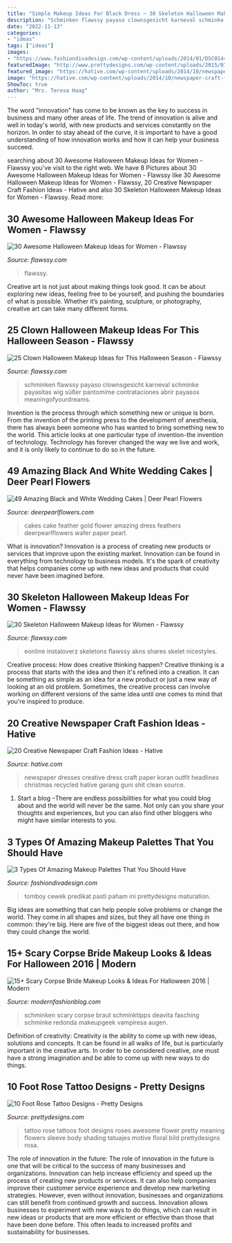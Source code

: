 ```yaml
---
title: "Simple Makeup Ideas For Black Dress ~ 30 Skeleton Halloween Makeup Ideas For Women"
description: "Schminken flawssy payaso clownsgesicht karneval schminke payasitas wig süßer pantomime contrataciones abrir payasos meaningofyourdreams"
date: "2022-11-13"
categories:
- "ideas"
tags: ["ideas"]
images:
- "https://www.fashiondivadesign.com/wp-content/uploads/2014/01/DSC01442.jpg"
featuredImage: "http://www.prettydesigns.com/wp-content/uploads/2015/01/Awesome-Rose-Tattoo.jpg"
featured_image: "https://hative.com/wp-content/uploads/2014/10/newspaper-craft-fashion-ideas/12-creative-newspaper-craft-fashion-ideas.jpg"
image: "https://hative.com/wp-content/uploads/2014/10/newspaper-craft-fashion-ideas/12-creative-newspaper-craft-fashion-ideas.jpg"
ShowToc: true
author: "Mrs. Teresa Haag"
---
```



The word "innovation" has come to be known as the key to success in business and many other areas of life. The trend of innovation is alive and well in today's world, with new products and services constantly on the horizon. In order to stay ahead of the curve, it is important to have a good understanding of how innovation works and how it can help your business succeed.

	

		
searching about 30 Awesome Halloween Makeup Ideas for Women - Flawssy you've visit to the right web. We have 8 Pictures about 30 Awesome Halloween Makeup Ideas for Women - Flawssy like 30 Awesome Halloween Makeup Ideas for Women - Flawssy, 20 Creative Newspaper Craft Fashion Ideas - Hative and also 30 Skeleton Halloween Makeup Ideas for Women - Flawssy. Read more:
		
    
## 30 Awesome Halloween Makeup Ideas For Women - Flawssy

<img loading=lazy src="https://www.flawssy.com/wp-content/uploads/2016/05/Chelsea-Smile-Halloween-Makeup-1.jpg" onerror="this.onerror=null;this.src='https://tse3.mm.bing.net/th?id=OIP.Q0JEzKXIneWMbJ0MwW7bIgHaJ4&amp;pid=15.1';" alt="30 Awesome Halloween Makeup Ideas for Women - Flawssy">

_Source: flawssy.com_

>flawssy. 

	

Creative art is not just about making things look good. It can be about exploring new ideas, feeling free to be yourself, and pushing the boundaries of what is possible. Whether it’s painting, sculpture, or photography, creative art can take many different forms.

    
## 25 Clown Halloween Makeup Ideas For This Halloween Season - Flawssy

<img loading=lazy src="http://www.flawssy.com/wp-content/uploads/2016/05/pretty-halloween-clown-makeup-ideas.jpg" onerror="this.onerror=null;this.src='https://tse2.mm.bing.net/th?id=OIP.J-ElbTeDvmUM-sjUS-MAhQHaLH&amp;pid=15.1';" alt="25 Clown Halloween Makeup Ideas for This Halloween Season - Flawssy">

_Source: flawssy.com_

>schminken flawssy payaso clownsgesicht karneval schminke payasitas wig süßer pantomime contrataciones abrir payasos meaningofyourdreams. 

	

Invention is the process through which something new or unique is born. From the invention of the printing press to the development of anesthesia, there has always been someone who has wanted to bring something new to the world. This article looks at one particular type of invention-the invention of technology. Technology has forever changed the way we live and work, and it is only likely to continue to do so in the future.

    
## 49 Amazing Black And White Wedding Cakes | Deer Pearl Flowers

<img loading=lazy src="http://www.deerpearlflowers.com/wp-content/uploads/2015/05/cute-white-and-black-feather-wedding-dress-with-gold-flower.jpg" onerror="this.onerror=null;this.src='https://tse2.mm.bing.net/th?id=OIP.82pT-otQuCpn_rB8iyAzYAHaLH&amp;pid=15.1';" alt="49 Amazing Black and White Wedding Cakes | Deer Pearl Flowers">

_Source: deerpearlflowers.com_

>cakes cake feather gold flower amazing dress feathers deerpearlflowers wafer paper pearl. 

	

What is innovation?
Innovation is a process of creating new products or services that improve upon the existing market. Innovation can be found in everything from technology to business models. It's the spark of creativity that helps companies come up with new ideas and products that could never have been imagined before.

    
## 30 Skeleton Halloween Makeup Ideas For Women - Flawssy

<img loading=lazy src="https://www.flawssy.com/wp-content/uploads/2016/05/Kim-Kardashian-Halloween.jpg" onerror="this.onerror=null;this.src='https://tse1.mm.bing.net/th?id=OIP.MWhZxZpaVVV9HPfHMv7idAHaL9&amp;pid=15.1';" alt="30 Skeleton Halloween Makeup Ideas for Women - Flawssy">

_Source: flawssy.com_

>eonline instaloverz skeletons flawssy akns shares skelet nicestyles. 

	

Creative process: How does creative thinking happen?
Creative thinking is a process that starts with the idea and then it's refined into a creation. It can be something as simple as an idea for a new product or just a new way of looking at an old problem. Sometimes, the creative process can involve working on different versions of the same idea until one comes to mind that you're inspired to produce.

    
## 20 Creative Newspaper Craft Fashion Ideas - Hative

<img loading=lazy src="https://hative.com/wp-content/uploads/2014/10/newspaper-craft-fashion-ideas/12-creative-newspaper-craft-fashion-ideas.jpg" onerror="this.onerror=null;this.src='https://tse4.mm.bing.net/th?id=OIP.SqSnhOyobuXP2kM-k5tMHQHaLH&amp;pid=15.1';" alt="20 Creative Newspaper Craft Fashion Ideas - Hative">

_Source: hative.com_

>newspaper dresses creative dress craft paper koran outfit headlines christmas recycled hative garang guni shit clean source. 

	

1. Start a blog –There are endless possibilities for what you could blog about and the world will never be the same. Not only can you share your thoughts and experiences, but you can also find other bloggers who might have similar interests to you. 

    
## 3 Types Of Amazing Makeup Palettes That You Should Have

<img loading=lazy src="https://www.fashiondivadesign.com/wp-content/uploads/2014/01/DSC01442.jpg" onerror="this.onerror=null;this.src='https://tse4.mm.bing.net/th?id=OIP.07LaNGpjmpQjWB4I0ydSZQHaD6&amp;pid=15.1';" alt="3 Types Of Amazing Makeup Palettes That You Should Have">

_Source: fashiondivadesign.com_

>tomboy cewek predikat pasti paham ini prettydesigns maturation. 

	

Big ideas are something that can help people solve problems or change the world. They come in all shapes and sizes, but they all have one thing in common: they're big. Here are five of the biggest ideas out there, and how they could change the world.

    
## 15+ Scary Corpse Bride Makeup Looks &amp; Ideas For Halloween 2016 | Modern

<img loading=lazy src="https://modernfashionblog.com/wp-content/uploads/2016/09/15-Scary-Corpse-Bride-Makeup-Looks-Ideas-For-Halloween-2016-9.jpg" onerror="this.onerror=null;this.src='https://tse2.mm.bing.net/th?id=OIP.T0-83liKRTMhkUIYQSRVFgAAAA&amp;pid=15.1';" alt="15+ Scary Corpse Bride Makeup Looks &amp; Ideas For Halloween 2016 | Modern">

_Source: modernfashionblog.com_

>schminken scary corpse braut schminktipps deavita fasching schminke redonda makeupgeek vampiresa augen. 

	

Definition of creativity:
Creativity is the ability to come up with new ideas, solutions and concepts. It can be found in all walks of life, but is particularly important in the creative arts. In order to be considered creative, one must have a strong imagination and be able to come up with new ways to do things.

    
## 10 Foot Rose Tattoo Designs - Pretty Designs

<img loading=lazy src="http://www.prettydesigns.com/wp-content/uploads/2015/01/Awesome-Rose-Tattoo.jpg" onerror="this.onerror=null;this.src='https://tse3.mm.bing.net/th?id=OIP.HDqQKuprKuM-NwFvyYZywQHaKu&amp;pid=15.1';" alt="10 Foot Rose Tattoo Designs - Pretty Designs">

_Source: prettydesigns.com_

>tattoo rose tattoos foot designs roses awesome flower pretty meaning flowers sleeve body shading tatuajes motive floral bild prettydesigns rosa. 

	

The role of innovation in the future:
The role of innovation in the future is one that will be critical to the success of many businesses and organizations. Innovation can help increase efficiency and speed up the process of creating new products or services. It can also help companies improve their customer service experience and develop new marketing strategies.
However, even without innovation, businesses and organizations can still benefit from continued growth and success. Innovation allows businesses to experiment with new ways to do things, which can result in new ideas or products that are more efficient or effective than those that have been done before. This often leads to increased profits and sustainability for businesses.

